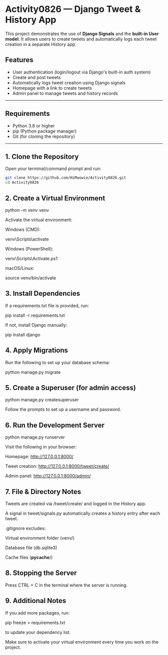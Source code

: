 # Activity0826 — Django Tweet & History App

This project demonstrates the use of **Django Signals** and the **built-in User model**. It allows users to create tweets and automatically logs each tweet creation in a separate History app.

## Features
- User authentication (login/logout via Django's built-in auth system)
- Create and post tweets
- Automatically logs tweet creation using Django signals
- Homepage with a link to create tweets
- Admin panel to manage tweets and history records

---

## Requirements
- Python 3.8 or higher
- pip (Python package manager)
- Git (for cloning the repository)

---

## 1. Clone the Repository

Open your terminal/command prompt and run:

```bash
git clone https://github.com/HiMaowie/Activity0826.git
cd Activity0826
```

## 2. Create a Virtual Environment
python -m venv venv


Activate the virtual environment:

Windows (CMD):

venv\Scripts\activate


Windows (PowerShell):

venv\Scripts\Activate.ps1


macOS/Linux:

source venv/bin/activate

## 3. Install Dependencies

If a requirements.txt file is provided, run:

pip install -r requirements.txt


If not, install Django manually:

pip install django

## 4. Apply Migrations

Run the following to set up your database schema:

python manage.py migrate

## 5. Create a Superuser (for admin access)
python manage.py createsuperuser


Follow the prompts to set up a username and password.

## 6. Run the Development Server
python manage.py runserver


Visit the following in your browser:

Homepage: http://127.0.0.1:8000/

Tweet creation: http://127.0.0.1:8000/tweet/create/

Admin panel: http://127.0.0.1:8000/admin/

## 7. File & Directory Notes

Tweets are created via /tweet/create/ and logged in the History app.

A signal in tweet/signals.py automatically creates a history entry after each tweet.

.gitignore excludes:

Virtual environment folder (venv/)

Database file (db.sqlite3)

Cache files (__pycache__/)

## 8. Stopping the Server

Press CTRL + C in the terminal where the server is running.

## 9. Additional Notes

If you add more packages, run:

pip freeze > requirements.txt


to update your dependency list.

Make sure to activate your virtual environment every time you work on the project.
